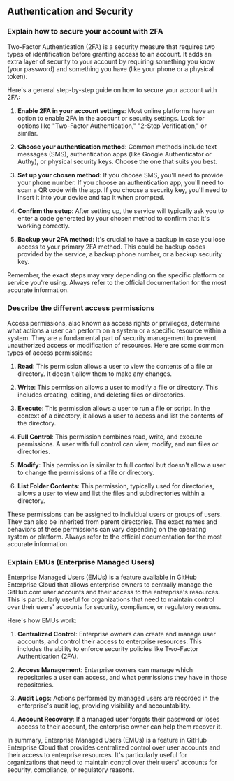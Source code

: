 ## Authentication and Security

### Explain how to secure your account with 2FA

Two-Factor Authentication (2FA) is a security measure that requires two types of identification before granting access to an account. It adds an extra layer of security to your account by requiring something you know (your password) and something you have (like your phone or a physical token).

Here's a general step-by-step guide on how to secure your account with 2FA:

1. **Enable 2FA in your account settings**: Most online platforms have an option to enable 2FA in the account or security settings. Look for options like "Two-Factor Authentication," "2-Step Verification," or similar.

2. **Choose your authentication method**: Common methods include text messages (SMS), authentication apps (like Google Authenticator or Authy), or physical security keys. Choose the one that suits you best.

3. **Set up your chosen method**: If you choose SMS, you'll need to provide your phone number. If you choose an authentication app, you'll need to scan a QR code with the app. If you choose a security key, you'll need to insert it into your device and tap it when prompted.

4. **Confirm the setup**: After setting up, the service will typically ask you to enter a code generated by your chosen method to confirm that it's working correctly.

5. **Backup your 2FA method**: It's crucial to have a backup in case you lose access to your primary 2FA method. This could be backup codes provided by the service, a backup phone number, or a backup security key.

Remember, the exact steps may vary depending on the specific platform or service you're using. Always refer to the official documentation for the most accurate information.

### Describe the different access permissions

Access permissions, also known as access rights or privileges, determine what actions a user can perform on a system or a specific resource within a system. They are a fundamental part of security management to prevent unauthorized access or modification of resources. Here are some common types of access permissions:

1. **Read**: This permission allows a user to view the contents of a file or directory. It doesn't allow them to make any changes.

2. **Write**: This permission allows a user to modify a file or directory. This includes creating, editing, and deleting files or directories.

3. **Execute**: This permission allows a user to run a file or script. In the context of a directory, it allows a user to access and list the contents of the directory.

4. **Full Control**: This permission combines read, write, and execute permissions. A user with full control can view, modify, and run files or directories.

5. **Modify**: This permission is similar to full control but doesn't allow a user to change the permissions of a file or directory.

6. **List Folder Contents**: This permission, typically used for directories, allows a user to view and list the files and subdirectories within a directory.

These permissions can be assigned to individual users or groups of users. They can also be inherited from parent directories. The exact names and behaviors of these permissions can vary depending on the operating system or platform. Always refer to the official documentation for the most accurate information.

### Explain EMUs (Enterprise Managed Users)

Enterprise Managed Users (EMUs) is a feature available in GitHub Enterprise Cloud that allows enterprise owners to centrally manage the GitHub.com user accounts and their access to the enterprise's resources. This is particularly useful for organizations that need to maintain control over their users' accounts for security, compliance, or regulatory reasons.

Here's how EMUs work:

1. **Centralized Control**: Enterprise owners can create and manage user accounts, and control their access to enterprise resources. This includes the ability to enforce security policies like Two-Factor Authentication (2FA).

2. **Access Management**: Enterprise owners can manage which repositories a user can access, and what permissions they have in those repositories.

3. **Audit Logs**: Actions performed by managed users are recorded in the enterprise's audit log, providing visibility and accountability.

4. **Account Recovery**: If a managed user forgets their password or loses access to their account, the enterprise owner can help them recover it.

In summary, Enterprise Managed Users (EMUs) is a feature in GitHub Enterprise Cloud that provides centralized control over user accounts and their access to enterprise resources. It's particularly useful for organizations that need to maintain control over their users' accounts for security, compliance, or regulatory reasons.